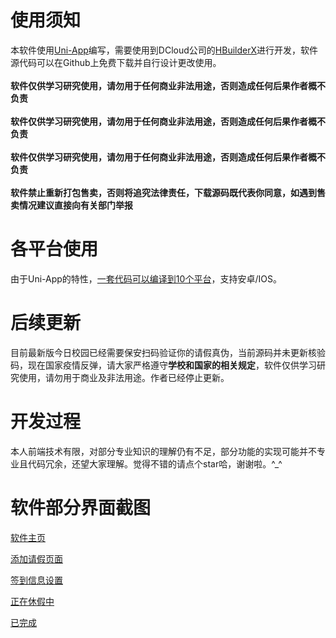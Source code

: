#  使用须知

本软件使用<a href="https://uniapp.dcloud.io/" target="_blank">Uni-App</a>编写，需要使用到DCloud公司的<a href="https://www.dcloud.io/hbuilderx.html" target="_blank">HBuilderX</a>进行开发，软件源代码可以在Github上免费下载并自行设计更改使用。
<br><br>**软件仅供学习研究使用，请勿用于任何商业非法用途，否则造成任何后果作者概不负责**
<br><br>**软件仅供学习研究使用，请勿用于任何商业非法用途，否则造成任何后果作者概不负责**
<br><br>**软件仅供学习研究使用，请勿用于任何商业非法用途，否则造成任何后果作者概不负责**
<br><br>**软件禁止重新打包售卖，否则将追究法律责任，下载源码既代表你同意，如遇到售卖情况建议直接向有关部门举报**


#  各平台使用

由于Uni-App的特性，<a href="https://uniapp.dcloud.io/README?id=%e5%bf%ab%e9%80%9f%e4%bd%93%e9%aa%8c" target="_blank">一套代码可以编译到10个平台</a>，支持安卓/IOS。



#  后续更新

目前最新版今日校园已经需要保安扫码验证你的请假真伪，当前源码并未更新核验码，现在国家疫情反弹，请大家严格遵守**学校和国家的相关规定**，软件仅供学习研究使用，请勿用于商业及非法用途。作者已经停止更新。



#  开发过程

本人前端技术有限，对部分专业知识的理解仍有不足，部分功能的实现可能并不专业且代码冗余，还望大家理解。觉得不错的请点个star哈，谢谢啦。^_^



#  软件部分界面截图

<a href="https://lpddr5.cn/wp-content/uploads/2020/11/jinrixiaoyuan_1.jpg" target="_blank">软件主页</a>

<a href="https://lpddr5.cn/wp-content/uploads/2020/11/jinrixiaoyuan_2.jpg-scaled.jpg" target="_blank">添加请假页面</a>

<a href="https://lpddr5.cn/wp-content/uploads/2020/11/jinrixiaoyuan_3.jpg.jpg" target="_blank">签到信息设置</a>

<a href="https://lpddr5.cn/wp-content/uploads/2020/11/jinrixiaoyuan_4.jpg" target="_blank">正在休假中</a>

<a href="https://lpddr5.cn/wp-content/uploads/2020/11/jinrixiaoyuan_5.jpg" target="_blank">已完成</a>

